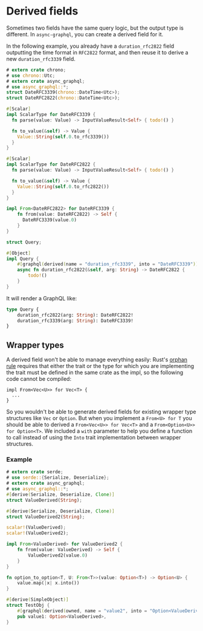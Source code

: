 # Derived fields

Sometimes two fields have the same query logic, but the output type is different. In `async-graphql`, you can create a derived field for it.

In the following example, you already have a `duration_rfc2822` field outputting the time format in `RFC2822` format, and then reuse it to derive a new `duration_rfc3339` field.

```rust
# extern crate chrono;
# use chrono::Utc;
# extern crate async_graphql;
# use async_graphql::*;
struct DateRFC3339(chrono::DateTime<Utc>);
struct DateRFC2822(chrono::DateTime<Utc>);

#[Scalar]
impl ScalarType for DateRFC3339 {
  fn parse(value: Value) -> InputValueResult<Self> { todo!() } 

  fn to_value(&self) -> Value {
    Value::String(self.0.to_rfc3339())
  }
}

#[Scalar]
impl ScalarType for DateRFC2822 {
  fn parse(value: Value) -> InputValueResult<Self> { todo!() } 

  fn to_value(&self) -> Value {
    Value::String(self.0.to_rfc2822())
  }
}

impl From<DateRFC2822> for DateRFC3339 {
    fn from(value: DateRFC2822) -> Self {
      DateRFC3339(value.0)
    }
}

struct Query;

#[Object]
impl Query {
    #[graphql(derived(name = "duration_rfc3339", into = "DateRFC3339"))]
    async fn duration_rfc2822(&self, arg: String) -> DateRFC2822 {
        todo!()
    }
}
```

It will render a GraphQL like:

```graphql
type Query {
	duration_rfc2822(arg: String): DateRFC2822!
	duration_rfc3339(arg: String): DateRFC3339!
}
```

## Wrapper types

A derived field won't be able to manage everything easily: Rust's [orphan rule](https://doc.rust-lang.org/book/traits.html#rules-for-implementing-traits) requires that either the
trait or the type for which you are implementing the trait must be defined in the same crate as the impl, so the following code cannot be compiled:

```rust,ignore
impl From<Vec<U>> for Vec<T> {
  ...
}
```

So you wouldn't be able to generate derived fields for existing wrapper type structures like `Vec` or `Option`. But when you implement a `From<U> for T` you should be able to derived a `From<Vec<U>> for Vec<T>` and a `From<Option<U>> for Option<T>`.
We included a `with` parameter to help you define a function to call instead of using the `Into` trait implementation between wrapper structures.


### Example

```rust
# extern crate serde;
# use serde::{Serialize, Deserialize};
# extern crate async_graphql;
# use async_graphql::*;
#[derive(Serialize, Deserialize, Clone)]
struct ValueDerived(String);

#[derive(Serialize, Deserialize, Clone)]
struct ValueDerived2(String);

scalar!(ValueDerived);
scalar!(ValueDerived2);

impl From<ValueDerived> for ValueDerived2 {
    fn from(value: ValueDerived) -> Self {
        ValueDerived2(value.0)
    }
}

fn option_to_option<T, U: From<T>>(value: Option<T>) -> Option<U> {
    value.map(|x| x.into())
}

#[derive(SimpleObject)]
struct TestObj {
    #[graphql(derived(owned, name = "value2", into = "Option<ValueDerived2>", with = "option_to_option"))]
    pub value1: Option<ValueDerived>,
}
```
